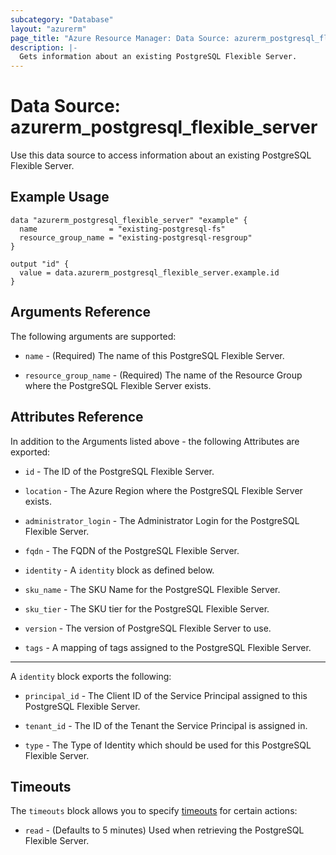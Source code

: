 ```yaml
---
subcategory: "Database"
layout: "azurerm"
page_title: "Azure Resource Manager: Data Source: azurerm_postgresql_flexible_server"
description: |-
  Gets information about an existing PostgreSQL Flexible Server.
---
```


# Data Source: azurerm_postgresql_flexible_server

Use this data source to access information about an existing PostgreSQL Flexible Server.

## Example Usage

```hcl
data "azurerm_postgresql_flexible_server" "example" {
  name                = "existing-postgresql-fs"
  resource_group_name = "existing-postgresql-resgroup"
}

output "id" {
  value = data.azurerm_postgresql_flexible_server.example.id
}
```

## Arguments Reference

The following arguments are supported:

* `name` - (Required) The name of this PostgreSQL Flexible Server.

* `resource_group_name` - (Required) The name of the Resource Group where the PostgreSQL Flexible Server exists.

## Attributes Reference

In addition to the Arguments listed above - the following Attributes are exported: 

* `id` - The ID of the PostgreSQL Flexible Server.

* `location` - The Azure Region where the PostgreSQL Flexible Server exists.

* `administrator_login` - The Administrator Login for the PostgreSQL Flexible Server.

* `fqdn` -  The FQDN of the PostgreSQL Flexible Server.

* `identity` - A `identity` block as defined below.

* `sku_name` - The SKU Name for the PostgreSQL Flexible Server.

* `sku_tier` - The SKU tier for the PostgreSQL Flexible Server.

* `version` - The version of PostgreSQL Flexible Server to use.

* `tags` - A mapping of tags assigned to the PostgreSQL Flexible Server.

---

A `identity` block exports the following:

* `principal_id` - The Client ID of the Service Principal assigned to this PostgreSQL Flexible Server.

* `tenant_id` - The ID of the Tenant the Service Principal is assigned in.

* `type` - The Type of Identity which should be used for this PostgreSQL Flexible Server.

## Timeouts

The `timeouts` block allows you to specify [timeouts](https://www.terraform.io/docs/configuration/resources.html#timeouts) for certain actions:

* `read` - (Defaults to 5 minutes) Used when retrieving the PostgreSQL Flexible Server.
